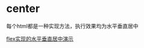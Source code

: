 # center

每个html都是一种实现方法，执行效果均为水平垂直居中

[flex实现的水平垂直居中演示](https://smile-ucas.github.io/center/index_flex.html)

